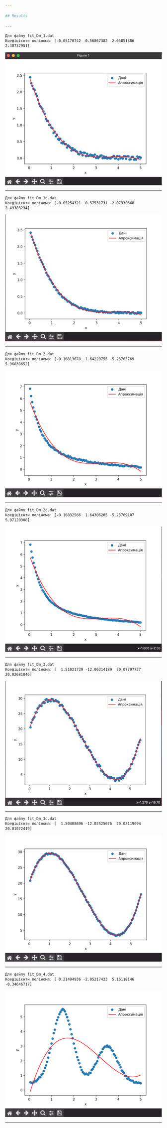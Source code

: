 ```yaml
---

## Results

---
```

```
Для файлу fit_Dm_1.dat
Коефіцієнти полінома: [-0.05170742  0.56867382 -2.05851386  2.48737951]
```
![1](./graph_images/1.png)

---

```
Для файлу fit_Dm_1c.dat
Коефіцієнти полінома: [-0.05254321  0.57531731 -2.07330668  2.49383234]
```

![1c](./graph_images/1c.png)

---

```
Для файлу fit_Dm_2.dat
Коефіцієнти полінома: [-0.16813678  1.64229755 -5.23705769  5.96838652]
```
![2](./graph_images/2.png)

---

```
Для файлу fit_Dm_2c.dat
Коефіцієнти полінома: [-0.16832566  1.64306205 -5.23709187  5.97120308]
```
![2c](./graph_images/2c.png)

---

```
Для файлу fit_Dm_3.dat
Коефіцієнти полінома: [  1.51021739 -12.06314189  20.07797737  20.02681046]
```
![3](./graph_images/3.png)

---

```
Для файлу fit_Dm_3c.dat
Коефіцієнти полінома: [  1.50408696 -12.02525676  20.03119094  20.01072419]
```
![3c](./graph_images/3c.png)

---

```
Для файлу fit_Dm_4.dat
Коефіцієнти полінома: [ 0.21494936 -2.05217423  5.16118146 -0.34646717]
```
![4](./graph_images/4.png)

---